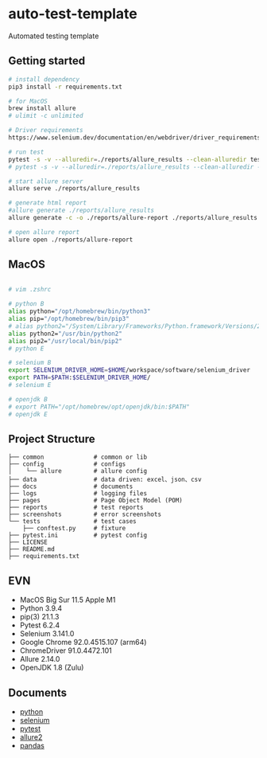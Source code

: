 # auto-test-template

Automated testing template

## Getting started

```bash
# install dependency
pip3 install -r requirements.txt

# for MacOS
brew install allure
# ulimit -c unlimited

# Driver requirements
https://www.selenium.dev/documentation/en/webdriver/driver_requirements/

# run test
pytest -s -v --alluredir=./reports/allure_results --clean-alluredir tests/test_baidu_ddt.py
# pytest -s -v --alluredir=./reports/allure_results --clean-alluredir --browser=Firefox tests/test_baidu_ddt.py

# start allure server
allure serve ./reports/allure_results

# generate html report
#allure generate ./reports/allure_results
allure generate -c -o ./reports/allure-report ./reports/allure_results

# open allure report
allure open ./reports/allure-report


```

## MacOS

```bash

# vim .zshrc

# python B
alias python="/opt/homebrew/bin/python3"
alias pip="/opt/homebrew/bin/pip3"
# alias python2="/System/Library/Frameworks/Python.framework/Versions/2.7/bin/python2.7"
alias python2="/usr/bin/python2"
alias pip2="/usr/local/bin/pip2"
# python E

# selenium B
export SELENIUM_DRIVER_HOME=$HOME/workspace/software/selenium_driver
export PATH=$PATH:$SELENIUM_DRIVER_HOME/
# selenium E

# openjdk B
# export PATH="/opt/homebrew/opt/openjdk/bin:$PATH"
# openjdk E

```

## Project Structure

```tree
├── common              # common or lib
├── config              # configs
│    └── allure         # allure config
├── data                # data driven: excel、json、csv
├── docs                # documents
├── logs                # logging files
├── pages               # Page Object Model (POM) 
├── reports             # test reports
├── screenshots         # error screenshots
└── tests               # test cases
    ├── conftest.py     # fixture
├── pytest.ini          # pytest config
├── LICENSE
├── README.md
├── requirements.txt
```

## EVN

- MacOS Big Sur 11.5 Apple M1
- Python 3.9.4
- pip(3) 21.1.3
- Pytest 6.2.4
- Selenium 3.141.0
- Google Chrome 92.0.4515.107 (arm64)
- ChromeDriver 91.0.4472.101
- Allure 2.14.0
- OpenJDK 1.8 (Zulu)

## Documents

- [python](https://github.com/python/cpython)
- [selenium](https://github.com/SeleniumHQ/selenium)
- [pytest](https://github.com/pytest-dev/pytest)
- [allure2](https://github.com/allure-framework/allure2)
- [pandas](https://github.com/pandas-dev/pandas)

